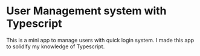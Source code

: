 # User Management system with Typescript
This is a mini app to manage users with quick login system. I made this app to solidify my knowledge of Typescript.